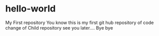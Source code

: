 # hello-world
My First repository
You know this is my first git hub repository of code change of Child repository
see you later....
Bye bye
